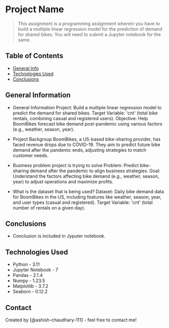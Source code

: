 # Project Name
> This assignment is a programming assignment wherein you have to build a multiple linear regression model for the prediction of demand for shared bikes. You will need to submit a Jupyter notebook for the same. 


## Table of Contents
* [General Info](#general-information)
* [Technologies Used](#technologies-used)
* [Conclusions](#conclusions)


## General Information
- General Information
  Project: Build a multiple linear regression model to predict the demand for shared bikes.
  Target Variable: 'cnt' (total bike rentals, combining casual and registered users).
  Objective: Help BoomBikes forecast bike demand post-pandemic using various factors (e.g., weather, season, year).
  
- Project Backgroup
  BoomBikes, a US-based bike-sharing provider, has faced revenue drops due to COVID-19.
  They aim to predict future bike demand after the pandemic ends, adjusting strategies to match customer needs.
  
- Business problem project is trying to solve
  Problem: Predict bike-sharing demand after the pandemic to align business strategies.
  Goal: Understand the factors affecting bike demand (e.g., weather, season, year) to adjust operations and maximize profits.

- What is the dataset that is being used?
  Dataset: Daily bike demand data for BoomBikes in the US, including features like weather, season, year, and user types (casual and registered).
  Target Variable: 'cnt' (total number of rentals on a given day).


## Conclusions
- Conclusion is included in Jyputer notebook.


## Technologies Used
- Python - 3.11
- Jupyter Notebook - 7
- Pandas - 2.1.4
- Numpy - 1.23.5
- Matplotlib - 3.7.2
- Seaborn - 0.12.2


## Contact
Created by [@ashish-chaudhary-111] - feel free to contact me!
